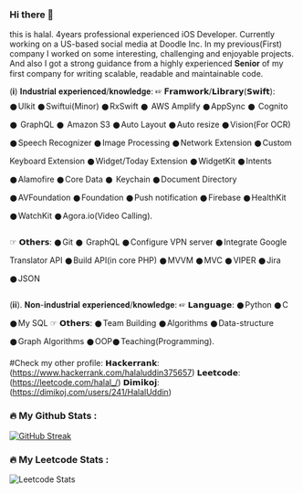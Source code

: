 ### Hi there 👋
this is halal. 4years professional experienced iOS Developer. Currently working on a US-based social media at Doodle Inc. In my previous(First) company I worked on some interesting, challenging and enjoyable projects. And also I got a strong guidance from a highly experienced 𝐒𝐞𝐧𝐢𝐨𝐫 of my first company for writing scalable, readable and maintainable code.

(𝐢) 𝐈𝐧𝐝𝐮𝐬𝐭𝐫𝐢𝐚𝐥 𝐞𝐱𝐩𝐞𝐫𝐢𝐞𝐧𝐜𝐞𝐝/𝐤𝐧𝐨𝐰𝐥𝐞𝐝𝐠𝐞:
☞︎ 𝐅𝗿𝗮𝗺𝘄𝗼𝗿𝗸/𝗟𝗶𝗯𝗿𝗮𝗿𝘆(𝗦𝘄𝗶𝗳𝘁): 𒊹︎UIkit 𒊹︎Swiftui(Minor) 𒊹︎RxSwift 𒊹︎ AWS Amplify 𒊹︎AppSync 𒊹︎ Cognito 𒊹︎ GraphQL 𒊹︎ Amazon S3 𒊹︎Auto Layout 𒊹︎Auto resize 𒊹︎Vision(For OCR) 𒊹︎Speech Recognizer 𒊹︎Image Processing 𒊹︎Network Extension 𒊹︎Custom Keyboard Extension 𒊹︎Widget/Today Extension 𒊹︎WidgetKit 𒊹︎Intents 𒊹︎Alamofire 𒊹︎Core Data 𒊹︎ Keychain 𒊹︎Document Directory 𒊹︎AVFoundation 𒊹︎Foundation 𒊹︎Push notification 𒊹︎Firebase 𒊹︎HealthKit 𒊹︎WatchKit 𒊹︎Agora.io(Video Calling).

☞ ︎𝗢𝘁𝗵𝗲𝗿𝘀: 𒊹︎Git 𒊹︎ GraphQL 𒊹︎Configure VPN server 𒊹︎Integrate Google Translator API 𒊹︎Build API(in core PHP) 𒊹︎MVVM 𒊹︎MVC 𒊹︎VIPER 𒊹︎Jira 𒊹︎JSON

(𝐢𝐢). 𝐍𝐨𝐧-𝐢𝐧𝐝𝐮𝐬𝐭𝐫𝐢𝐚𝐥 𝐞𝐱𝐩𝐞𝐫𝐢𝐞𝐧𝐜𝐞𝐝/𝐤𝐧𝐨𝐰𝐥𝐞𝐝𝐠𝐞:
☞ 𝗟𝗮𝗻𝗴𝘂𝗮𝗴𝗲: 𒊹︎Python 𒊹︎C 𒊹︎My SQL
☞︎ 𝗢𝘁𝗵𝗲𝗿𝘀: 𒊹︎Team Building 𒊹︎Algorithms 𒊹︎Data-structure 𒊹︎Graph Algorithms 𒊹︎OOP𒊹︎Teaching(Programming).

#Check my other profile:
𝗛𝗮𝗰𝗸𝗲𝗿𝗿𝗮𝗻𝗸: (https://www.hackerrank.com/halaluddin375657)
𝗟𝗲𝗲𝘁𝗰𝗼𝗱𝗲: (https://leetcode.com/halal_/)
𝗗𝗶𝗺𝗶𝗸𝗼𝗷: (https://dimikoj.com/users/241/HalalUddin)

### :fire: My Github Stats :
[![GitHub Streak](http://github-readme-streak-stats.herokuapp.com?user=Halal375657&theme=dark&background=000000)](https://git.io/streak-stats)

### :fire: My Leetcode Stats :
![Leetcode Stats](https://leetcard.jacoblin.cool/halal_)






<!--
**Halal375657/Halal375657** is a ✨ _special_ ✨ repository because its `README.md` (this file) appears on your GitHub profile.

Here are some ideas to get you started:

- 🔭 I’m currently working on ...
- 🌱 I’m currently learning ...
- 👯 I’m looking to collaborate on ...
- 🤔 I’m looking for help with ...
- 💬 Ask me about ...
- 📫 How to reach me: ...
- 😄 Pronouns: ...
- ⚡ Fun fact: ...
-->

